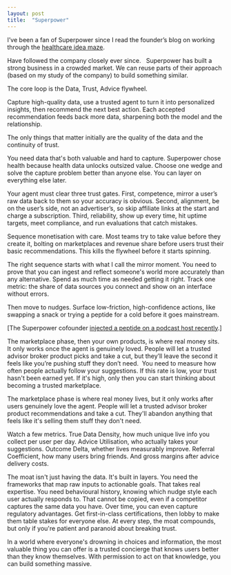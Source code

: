 ```yaml
---
layout: post
title:  "Superpower"
---
```


I’ve been a fan of Superpower since I read the founder’s blog on working through the [healthcare idea maze](https://maxmarchione.notion.site/From-then-till-now-what-I-tested-learned-Max-Marchione-9f4ffceab0ee448db30d285b2b09f5c4).

Have followed the company closely ever since.   Superpower has built a strong business in a crowded market. We can reuse parts of their approach (based on my study of the company) to build something similar.

The core loop is the Data, Trust, Advice flywheel.

Capture high-quality data, use a trusted agent to turn it into personalized insights, then recommend the next best action. Each accepted recommendation feeds back more data, sharpening both the model and the relationship.

The only things that matter initially are the quality of the data and the continuity of trust.

You need data that's both valuable and hard to capture. Superpower chose health because health data unlocks outsized value. Choose one wedge and solve the capture problem better than anyone else. You can layer on everything else later.

Your agent must clear three trust gates. First, competence, mirror a user’s raw data back to them so your accuracy is obvious. Second, alignment, be on the user’s side, not an advertiser’s, so skip affiliate links at the start and charge a subscription. Third, reliability, show up every time, hit uptime targets, meet compliance, and run evaluations that catch mistakes.

Sequence monetisation with care. Most teams try to take value before they create it, bolting on marketplaces and revenue share before users trust their basic recommendations. This kills the flywheel before it starts spinning.

The right sequence starts with what I call the mirror moment. You need to prove that you can ingest and reflect someone's world more accurately than any alternative. Spend as much time as needed getting it right. Track one metric: the share of data sources you connect and show on an interface without errors.

Then move to nudges. Surface low-friction, high-confidence actions, like swapping a snack or trying a peptide for a cold before it goes mainstream.

[The Superpower cofounder [injected a peptide on a podcast host recently](https://www.youtube.com/watch?v=wsZVoNzBbJs).]

The marketplace phase, then your own products, is where real money sits. It only works once the agent is genuinely loved. People will let a trusted advisor broker product picks and take a cut, but they’ll leave the second it feels like you’re pushing stuff they don’t need.  You need to measure how often people actually follow your suggestions. If this rate is low, your trust hasn't been earned yet.
If it's high, only then you can start thinking about becoming a trusted marketplace.

The marketplace phase is where real money lives, but it only works after users genuinely love the agent. People will let a trusted advisor broker product recommendations and take a cut. They'll abandon anything that feels like it's selling them stuff they don't need.

Watch a few metrics. True Data Density, how much unique live info you collect per user per day. Advice Utilisation, who actually takes your suggestions. Outcome Delta, whether lives measurably improve. Referral Coefficient, how many users bring friends. And gross margins after advice delivery costs.

The moat isn't just having the data. It's built in layers. You need the frameworks that map raw inputs to actionable goals. That takes real expertise. You need behavioural history, knowing which nudge style each user actually responds to. That cannot be copied, even if a competitor captures the same data you have. Over time, you can even capture regulatory advantages. Get first-in-class certifications, then lobby to make them table stakes for everyone else. At every step, the moat compounds, but only if you're patient and paranoid about breaking trust.

In a world where everyone's drowning in choices and information, the most valuable thing you can offer is a trusted concierge that knows users better than they know themselves. With permission to act on that knowledge, you can build something massive.
